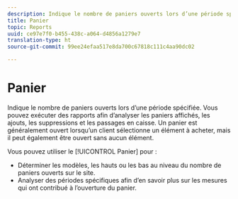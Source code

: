 ```yaml
---
description: Indique le nombre de paniers ouverts lors d’une période spécifiée. Vous pouvez exécuter des rapports afin d’analyser les paniers affichés, les ajouts, les suppressions et les passages en caisse. Un panier est généralement ouvert lorsqu’un client sélectionne un élément à acheter, mais il peut également être ouvert sans aucun élément.
title: Panier
topic: Reports
uuid: ce97e7f0-b455-438c-a064-d4856a1279e7
translation-type: ht
source-git-commit: 99ee24efaa517e8da700c67818c111c4aa90dc02

---
```



# Panier

Indique le nombre de paniers ouverts lors d’une période spécifiée. Vous pouvez exécuter des rapports afin d’analyser les paniers affichés, les ajouts, les suppressions et les passages en caisse. Un panier est généralement ouvert lorsqu’un client sélectionne un élément à acheter, mais il peut également être ouvert sans aucun élément.

Vous pouvez utiliser le [!UICONTROL Panier] pour :

* Déterminer les modèles, les hauts ou les bas au niveau du nombre de paniers ouverts sur le site.
* Analyser des périodes spécifiques afin d’en savoir plus sur les mesures qui ont contribué à l’ouverture du panier.

